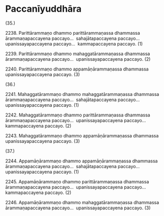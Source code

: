 # Paccanīyuddhāra

(35.)

2238\. Parittārammaṇo dhammo parittārammaṇassa dhammassa ārammaṇapaccayena paccayo…  sahajātapaccayena paccayo…  upanissayapaccayena paccayo…  kammapaccayena paccayo. (1)

2239\. Parittārammaṇo dhammo mahaggatārammaṇassa dhammassa ārammaṇapaccayena paccayo…  upanissayapaccayena paccayo. (2)

2240\. Parittārammaṇo dhammo appamāṇārammaṇassa dhammassa upanissayapaccayena paccayo. (3)

(36.)

2241\. Mahaggatārammaṇo dhammo mahaggatārammaṇassa dhammassa ārammaṇapaccayena paccayo…  sahajātapaccayena paccayo…  upanissayapaccayena paccayo. (1)

2242\. Mahaggatārammaṇo dhammo parittārammaṇassa dhammassa ārammaṇapaccayena paccayo…  upanissayapaccayena paccayo…  kammapaccayena paccayo. (2)

2243\. Mahaggatārammaṇo dhammo appamāṇārammaṇassa dhammassa upanissayapaccayena paccayo. (3)

(37.)

2244\. Appamāṇārammaṇo dhammo appamāṇārammaṇassa dhammassa ārammaṇapaccayena paccayo…  sahajātapaccayena paccayo…  upanissayapaccayena paccayo. (1)

2245\. Appamāṇārammaṇo dhammo parittārammaṇassa dhammassa ārammaṇapaccayena paccayo…  upanissayapaccayena paccayo…  kammapaccayena paccayo. (2)

2246\. Appamāṇārammaṇo dhammo mahaggatārammaṇassa dhammassa ārammaṇapaccayena paccayo…  upanissayapaccayena paccayo. (3)
